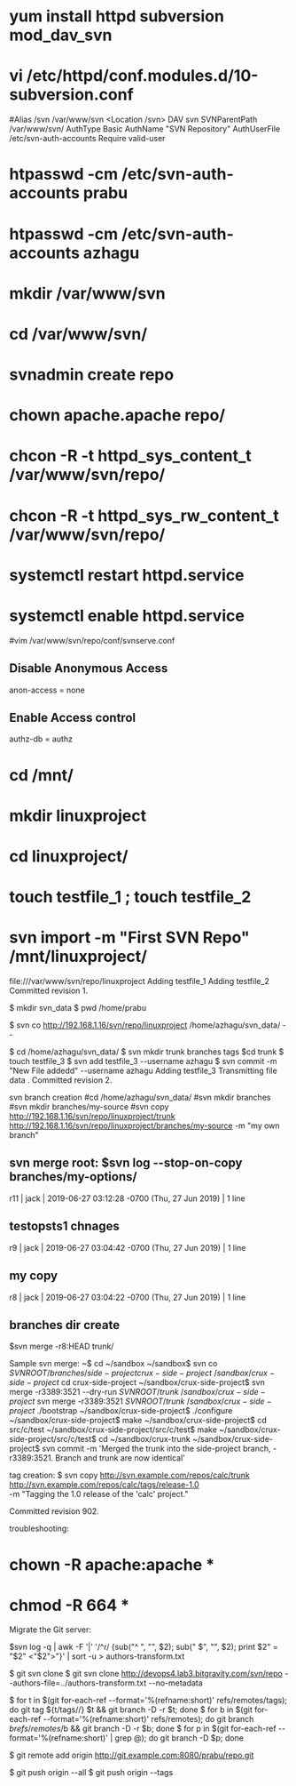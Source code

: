 # yum install httpd subversion mod_dav_svn

# vi /etc/httpd/conf.modules.d/10-subversion.conf
#Alias /svn /var/www/svn
<Location /svn>
DAV svn
SVNParentPath /var/www/svn/
AuthType Basic
AuthName "SVN Repository"
AuthUserFile /etc/svn-auth-accounts
Require valid-user
</Location>

# htpasswd -cm /etc/svn-auth-accounts prabu
# htpasswd -cm /etc/svn-auth-accounts azhagu

# mkdir /var/www/svn
# cd /var/www/svn/
# svnadmin create repo
# chown apache.apache repo/

# chcon -R -t httpd_sys_content_t /var/www/svn/repo/
# chcon -R -t httpd_sys_rw_content_t /var/www/svn/repo/

# systemctl restart httpd.service
# systemctl enable httpd.service

#vim /var/www/svn/repo/conf/svnserve.conf
## Disable Anonymous Access
anon-access = none

## Enable Access control
authz-db = authz

# cd /mnt/
# mkdir linuxproject
# cd linuxproject/
# touch testfile_1 ; touch testfile_2

# svn import -m "First SVN Repo" /mnt/linuxproject/
file:///var/www/svn/repo/linuxproject
Adding testfile_1
Adding testfile_2
Committed revision 1.

$ mkdir svn_data
$ pwd
/home/prabu

$ svn co http://192.168.1.16/svn/repo/linuxproject /home/azhagu/svn_data/ --

$ cd /home/azhagu/svn_data/
$ svn mkdir trunk branches tags
$cd trunk
$ touch testfile_3
$ svn add testfile_3 --username azhagu
$ svn commit -m "New File addedd" --username azhagu
Adding testfile_3
Transmitting file data .
Committed revision 2.

svn branch creation
#cd /home/azhagu/svn_data/
#svn mkdir branches
#svn mkdir branches/my-source
#svn copy http://192.168.1.16/svn/repo/linuxproject/trunk http://192.168.1.16/svn/repo/linuxproject/branches/my-source -m "my own branch"

svn merge root:
$svn log --stop-on-copy branches/my-options/
------------------------------------------------------------------------
r11 | jack | 2019-06-27 03:12:28 -0700 (Thu, 27 Jun 2019) | 1 line

testopsts1 chnages
------------------------------------------------------------------------
r9 | jack | 2019-06-27 03:04:42 -0700 (Thu, 27 Jun 2019) | 1 line

my copy
------------------------------------------------------------------------
r8 | jack | 2019-06-27 03:04:22 -0700 (Thu, 27 Jun 2019) | 1 line

branches dir create
------------------------------------------------------------------------
$svn merge -r8:HEAD trunk/

Sample svn merge:
~$ cd ~/sandbox
~/sandbox$ svn co $SVNROOT/branches/side-project crux-side-project
~/sandbox/crux-side-project$ cd crux-side-project
~/sandbox/crux-side-project$ svn merge -r3389:3521 --dry-run $SVNROOT/trunk
~/sandbox/crux-side-project$ svn merge -r3389:3521 $SVNROOT/trunk
~/sandbox/crux-side-project$ ./bootstrap
~/sandbox/crux-side-project$ ./configure
~/sandbox/crux-side-project$ make
~/sandbox/crux-side-project$ cd src/c/test
~/sandbox/crux-side-project/src/c/test$ make
~/sandbox/crux-side-project/src/c/test$ cd ~/sandbox/crux-trunk
~/sandbox/crux-side-project$ svn commit -m 'Merged the trunk into the side-project branch, -r3389:3521.  Branch and trunk are now identical'

tag creation:
$ svn copy http://svn.example.com/repos/calc/trunk \
           http://svn.example.com/repos/calc/tags/release-1.0 \
           -m "Tagging the 1.0 release of the 'calc' project."

Committed revision 902.


troubleshooting:
# chown -R apache:apache *
# chmod -R 664 *



Migrate the Git server:

$svn log -q | awk -F '|' '/^r/ {sub("^ ", "", $2); sub(" $", "", $2); print $2" = "$2" <"$2">"}' | sort -u > authors-transform.txt

$ git svn clone 
$ git svn clone http://devops4.lab3.bitgravity.com/svn/repo --authors-file=../authors-transform.txt --no-metadata

$ for t in $(git for-each-ref --format='%(refname:short)' refs/remotes/tags); do git tag ${t/tags\//} $t && git branch -D -r $t; done
$ for b in $(git for-each-ref --format='%(refname:short)' refs/remotes); do git branch $b refs/remotes/$b && git branch -D -r $b; done
$ for p in $(git for-each-ref --format='%(refname:short)' | grep @); do git branch -D $p; done

$ git remote add origin http://git.example.com:8080/prabu/repo.git

$ git push origin --all
$ git push origin --tags
